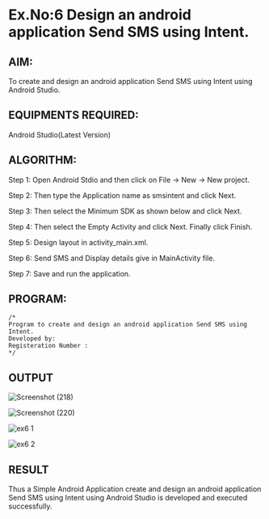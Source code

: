 
# Ex.No:6 Design an android application Send SMS using Intent.


## AIM:

To create and design an android application Send SMS using Intent using Android Studio.

## EQUIPMENTS REQUIRED:

Android Studio(Latest Version)

## ALGORITHM:

Step 1: Open Android Stdio and then click on File -> New -> New project.

Step 2: Then type the Application name as smsintent and click Next. 

Step 3: Then select the Minimum SDK as shown below and click Next.

Step 4: Then select the Empty Activity and click Next. Finally click Finish.

Step 5: Design layout in activity_main.xml.

Step 6: Send SMS and Display details give in MainActivity file.

Step 7: Save and run the application.

## PROGRAM:
```
/*
Program to create and design an android application Send SMS using Intent.
Developed by:
Registeration Number :
*/
```

## OUTPUT

![Screenshot (218)](https://github.com/MaheshS03/Mobile-Application-Development/assets/128498431/25cda2b9-e6c0-43e3-90a6-b7d3b5015621)

![Screenshot (220)](https://github.com/MaheshS03/Mobile-Application-Development/assets/128498431/33e4b1bb-f4b1-4c50-a4fc-6ec1f9927fed)

![ex6 1](https://github.com/MaheshS03/Mobile-Application-Development/assets/128498431/a7fc3a97-2157-4429-b86e-73d1968f2cf4)

![ex6 2](https://github.com/MaheshS03/Mobile-Application-Development/assets/128498431/6749f41d-d429-4122-8197-bbfd5a01b17c)



## RESULT
Thus a Simple Android Application create and design an android application Send SMS using Intent using Android Studio is developed and executed successfully.
